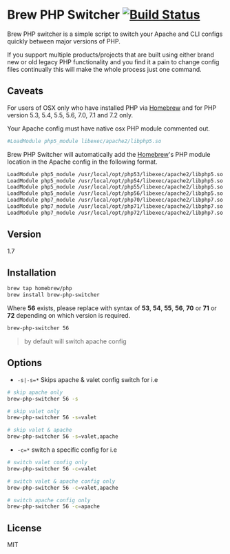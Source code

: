 Brew PHP Switcher [![Build Status](https://travis-ci.org/philcook/brew-php-switcher.svg?branch=master)](https://travis-ci.org/philcook/brew-php-switcher)
=========

Brew PHP switcher is a simple script to switch your Apache and CLI configs quickly between major versions of PHP.

If you support multiple products/projects that are built using either brand new or old legacy PHP functionality and you find it a pain to change config files continually this will make the whole process just one command.

Caveats
-------

For users of OSX only who have installed PHP via [Homebrew] and for PHP version 5.3, 5.4, 5.5, 5.6, 7.0, 7.1 and 7.2 only.

Your Apache config must have native osx PHP module commented out.
```sh
#LoadModule php5_module libexec/apache2/libphp5.so
```

Brew PHP Switcher will automatically add the [Homebrew]'s PHP module location in the Apache config in the following format.
```sh
LoadModule php5_module /usr/local/opt/php53/libexec/apache2/libphp5.so
LoadModule php5_module /usr/local/opt/php54/libexec/apache2/libphp5.so
LoadModule php5_module /usr/local/opt/php55/libexec/apache2/libphp5.so
LoadModule php5_module /usr/local/opt/php56/libexec/apache2/libphp5.so
LoadModule php7_module /usr/local/opt/php70/libexec/apache2/libphp7.so
LoadModule php7_module /usr/local/opt/php71/libexec/apache2/libphp7.so
LoadModule php7_module /usr/local/opt/php72/libexec/apache2/libphp7.so
```

Version
----

1.7

Installation
--------------
```sh
brew tap homebrew/php
brew install brew-php-switcher
```

Where **56** exists, please replace with syntax of **53**, **54**, **55**, **56**, **70** or **71** or **72** depending on which version is required.
```sh
brew-php-switcher 56
```

> by default will switch apache config

Options
--------------

- `-s|-s=*` Skips apache & valet config switch for i.e

```sh
# skip apache only
brew-php-switcher 56 -s

# skip valet only
brew-php-switcher 56 -s=valet

# skip valet & apache
brew-php-switcher 56 -s=valet,apache
```
- `-c=*` switch a specific config for i.e

```sh
# switch valet config only
brew-php-switcher 56 -c=valet

# switch valet & apache config only
brew-php-switcher 56 -c=valet,apache

# switch apache config only
brew-php-switcher 56 -c=apache
```

License
----

MIT

[Homebrew]:http://brew.sh/
[@p_cook]:http://twitter.com/p_cook
